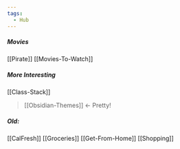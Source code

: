 ```yaml
---
tags:
  - Hub
---
```



##### Movies
[[Pirate]]
[[Movies-To-Watch]]

##### More Interesting
[[Class-Stack]]
> [[Obsidian-Themes]] <- Pretty!

##### Old:
[[CalFresh]]
[[Groceries]]
[[Get-From-Home]]
[[Shopping]]

